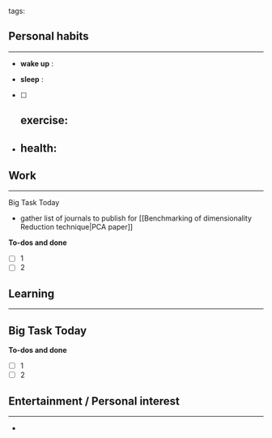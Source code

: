 tags: 
## Personal habits
--- 

- **wake up** :

- **sleep** :

- [ ] **exercise**:
	- 

-  **health**: 
	- 



## Work
---

Big Task Today 
- gather list of journals to publish for [[Benchmarking of dimensionality Reduction technique|PCA paper]]


**To-dos and done**
- [ ] 1
- [ ] 2

## Learning
--- 

Big Task Today 
- 


**To-dos and done**
- [ ] 1
- [ ] 2
## Entertainment / Personal interest
---
- 
